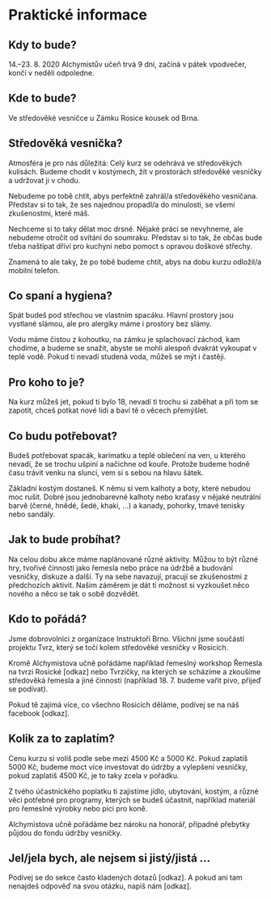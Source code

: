 Praktické informace
===================

Kdy to bude?
------------
14.–23. 8. 2020 Alchymistův učeň trvá 9 dní, začíná v pátek vpodvečer, končí v neděli odpoledne.

Kde to bude?
------------
Ve středověké vesničce u Zámku Rosice kousek od Brna.

Středověká vesnička?
--------------------
Atmosféra je pro nás důležitá: Celý kurz se odehrává ve středověkých kulisách. Budeme chodit v kostýmech, žít v prostorách středověké vesničky a udržovat ji v chodu.

Nebudeme po tobě chtít, abys perfektně zahrál/a středověkého vesničana. Představ si to tak, že ses najednou propadl/a do minulosti, se všemi zkušenostmi, které máš.

Nechceme si to taky dělat moc drsné. Nějaké práci se nevyhneme, ale nebudeme otročit od svítání do soumraku.
Představ si to tak, že občas bude třeba naštípat dříví pro kuchyni nebo pomoct s opravou doškové střechy.

Znamená to ale taky, že po tobě budeme chtít, abys na dobu kurzu odložil/a mobilní telefon.

Co spaní a hygiena?
-------------------
Spát budeš pod střechou ve vlastním spacáku. Hlavní prostory jsou vystlané slámou, ale pro alergiky máme i prostory bez slámy.

Vodu máme čistou z kohoutku, na zámku je splachovací záchod, kam chodíme, a budeme se snažit, abyste se mohli alespoň dvakrát
vykoupat v teplé vodě. Pokud ti nevadí studená voda, můžeš se mýt i častěji.

Pro koho to je?
---------------
Na kurz můžeš jet, pokud ti bylo 18, nevadí ti trochu si zaběhat a při tom se zapotit, chceš potkat nové lidi a baví tě o věcech přemýšlet.

Co budu potřebovat?
-------------------
Budeš potřebovat spacák, karimatku a teplé oblečení na ven, u kterého nevadí, že se trochu ušpiní a načichne od kouře.
Protože budeme hodně času trávit venku na slunci, vem si s sebou na hlavu šátek.

Základní kostým dostaneš. K němu si vem kalhoty a boty, které nebudou moc rušit. Dobré jsou jednobarevné kalhoty nebo kraťasy
v nějaké neutrální barvě (černé, hnědé, šedé, khaki, …) a kanady, pohorky, tmavé tenisky nebo sandály.

Jak to bude probíhat?
---------------------
Na celou dobu akce máme naplánované různé aktivity. Můžou to být různé hry, tvořivé činnosti jako řemesla nebo práce na údržbě a budování vesničky,
diskuze a další. Ty na sebe navazují, pracují se zkušenostmi z předchozích aktivit. Našim záměrem je dát ti možnost si vyzkoušet něco nového a něco se tak o sobě dozvědět.

Kdo to pořádá?
--------------
Jsme dobrovolníci z organizace Instruktoři Brno. Všichni jsme součástí projektu Tvrz, který se točí kolem středověké vesničky v Rosicích.

Kromě Alchymistova učně pořádáme například řemeslný workshop Řemesla na tvrzi Rosické [odkaz] nebo Tvrzičky, na kterých se scházíme
a zkoušíme středověká řemesla a jiné činnosti (například 18. 7. budeme vařit pivo, přijeď se podívat).

Pokud tě zajímá více, co všechno Rosicích děláme, podívej se na náš facebook [odkaz].

Kolik za to zaplatím?
---------------------
Cenu kurzu si volíš podle sebe mezi 4500 Kč a 5000 Kč. Pokud zaplatíš 5000 Kč, budeme moct více investovat do údržby a vylepšení vesničky, pokud zaplatíš 4500 Kč, je to taky zcela v pořádku.

Z tvého účastnického poplatku ti zajistíme jídlo, ubytování, kostým, a různé věci potřebné pro programy, kterých se budeš účastnit, například materiál pro řemeslné výrobky nebo píci pro koně.

Alchymistova učně pořádáme bez nároku na honorář, případné přebytky půjdou do fondu údržby vesničky.

Jel/jela bych, ale nejsem si jistý/jistá …
------------------------------------------
Podívej se do sekce často kladených dotazů [odkaz]. A pokud ani tam nenajdeš odpověď na svou otázku, napiš nám [odkaz].
